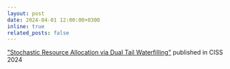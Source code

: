 ```yaml
---
layout: post
date: 2024-04-01 12:00:00+0300
inline: true
related_posts: false
---
```


["Stochastic Resource Allocation via Dual Tail Waterfilling"](https://ieeexplore.ieee.org/document/10480205)  published in CISS 2024